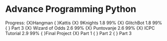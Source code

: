 # Advance Programming Python

Progress:
    {X}Hangman
    { }Kattis
        {X} 9Knights            1.8 99%
        {X} GlitchBot           1.8 99%
        { } Part 3
        {X} Wizard of Odds      2.6 99%
        {X} Puntovanje          2.6 99%
        {X} ICPC Tutorial       2.9 99%
    { }Final Project
        {X} Part 1
        { } Part 2
        { } Part 3
